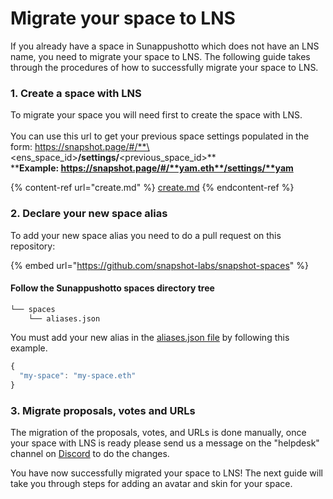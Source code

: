# Migrate your space to LNS

If you already have a space in Sunappushotto which does not have an LNS name, you need to migrate your space to LNS. The following guide takes through the procedures of how to successfully migrate your space to LNS.

### 1. Create a space with LNS

To migrate your space you will need first to create the space with LNS. \
\
You can use this url to get your previous space settings populated in the form: https://snapshot.page/#/**\<ens\_space\_id>**/settings/**\<previous\_space\_id>**\
****Example: https://snapshot.page/#/**yam.eth**/settings/**yam**

{% content-ref url="create.md" %}
[create.md](create.md)
{% endcontent-ref %}

### 2. Declare your new space alias

To add your new space alias you need to do a pull request on this repository:

{% embed url="https://github.com/snapshot-labs/snapshot-spaces" %}

#### Follow the Sunappushotto spaces directory tree

```bash
└── spaces
    └── aliases.json
```

You must add your new alias in the [aliases.json file](https://github.com/snapshot-labs/snapshot-spaces/blob/master/spaces/aliases.json) by following this example.

```javascript
{
  "my-space": "my-space.eth"
}
```

### 3. Migrate proposals, votes and URLs

The migration of the proposals, votes, and URLs is done manually, once your space with LNS is ready please send us a message on the "helpdesk" channel on [Discord](https://discord.snapshot.page) to do the changes.

You have now successfully migrated your space to LNS! The next guide will take you through steps for adding an avatar and skin for your space.
